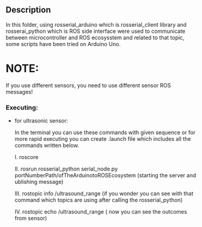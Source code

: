 ## Description
In this folder, using rosserial_arduino which is rosserial_client library and rosserai_python which is ROS side interface were used to communicate between microcontroller and ROS ecosysstem and related to that topic, some scripts have been tried on Arduino Uno.

# NOTE:
If you use different sensors, you need to use different sensor ROS messages!

### Executing:
- for ultrasonic sensor:

    In the terminal you can use these commands with given sequence or for more rapid executing you can create .launch file which includes all the commands written below.

    I. roscore

    II. rosrun rosserial_python serial_node.py portNumberPath/ofTheArduinotoROSEcosystem (starting the server and ublishing message)

    III. rostopic info /ultrasound_range (if you wonder you can see with that command which topics are using after calling the rosserial_python)
    
    IV. rostopic echo /ultrasound_range ( now you can see the outcomes from sensor)
